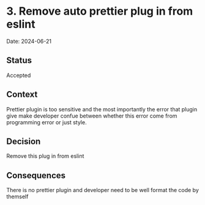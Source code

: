 # 3. Remove auto prettier plug in from eslint

Date: 2024-06-21

## Status

Accepted

## Context

Prettier plugin is too sensitive and the most importantly the error that plugin give make developer confue between whether this error come from programming error or just style.

## Decision

Remove this plug in from eslint

## Consequences

There is no prettier plugin and developer need to be well format the code by themself
